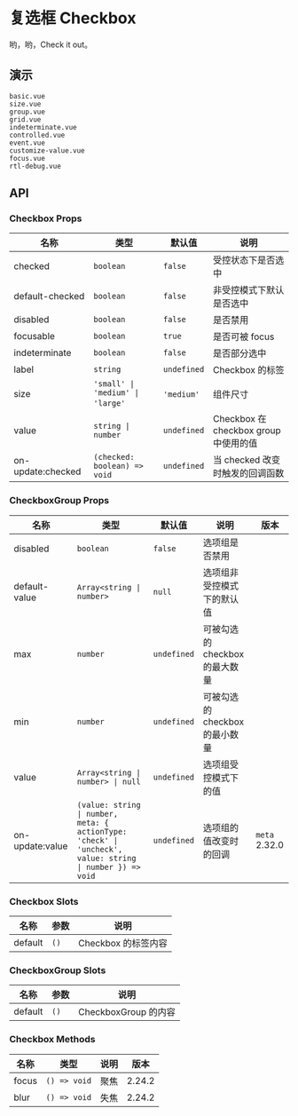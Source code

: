 # 复选框 Checkbox

哟，哟，Check it out。

## 演示

```demo
basic.vue
size.vue
group.vue
grid.vue
indeterminate.vue
controlled.vue
event.vue
customize-value.vue
focus.vue
rtl-debug.vue
```

## API

### Checkbox Props

| 名称 | 类型 | 默认值 | 说明 |
| --- | --- | --- | --- |
| checked | `boolean` | `false` | 受控状态下是否选中 |
| default-checked | `boolean` | `false` | 非受控模式下默认是否选中 |
| disabled | `boolean` | `false` | 是否禁用 |
| focusable | `boolean` | `true` | 是否可被 focus |
| indeterminate | `boolean` | `false` | 是否部分选中 |
| label | `string` | `undefined` | Checkbox 的标签 |
| size  | `'small' \| 'medium' \| 'large'`  | `'medium'`  | 组件尺寸 |
| value | `string \| number` | `undefined` | Checkbox 在 checkbox group 中使用的值 |
| on-update:checked | `(checked: boolean) => void` | `undefined` | 当 checked 改变时触发的回调函数 |

### CheckboxGroup Props

| 名称 | 类型 | 默认值 | 说明 | 版本 |
| --- | --- | --- | --- | --- |
| disabled | `boolean` | `false` | 选项组是否禁用 |  |
| default-value | `Array<string \| number>` | `null` | 选项组非受控模式下的默认值 |  |
| max | `number` | `undefined` | 可被勾选的 checkbox 的最大数量 |  |
| min | `number` | `undefined` | 可被勾选的 checkbox 的最小数量 |  |
| value | `Array<string \| number> \| null` | `undefined` | 选项组受控模式下的值 |  |
| on-update:value | `(value: string \| number, meta: { actionType: 'check' \| 'uncheck', value: string \| number }) => void` | `undefined` | 选项组的值改变时的回调 | `meta` 2.32.0 |

### Checkbox Slots

| 名称    | 参数 | 说明                |
| ------- | ---- | ------------------- |
| default | `()` | Checkbox 的标签内容 |

### CheckboxGroup Slots

| 名称    | 参数 | 说明                 |
| ------- | ---- | -------------------- |
| default | `()` | CheckboxGroup 的内容 |

### Checkbox Methods

| 名称  | 类型         | 说明 | 版本   |
| ----- | ------------ | ---- | ------ |
| focus | `() => void` | 聚焦 | 2.24.2 |
| blur  | `() => void` | 失焦 | 2.24.2 |
